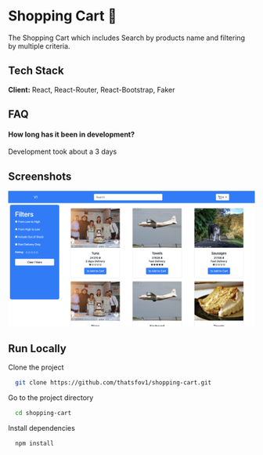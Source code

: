 
# Shopping Cart 🛒

The Shopping Cart which includes Search by products name and filtering by multiple criteria.

## Tech Stack

**Client:** React, React-Router, React-Bootstrap, Faker


## FAQ

#### How long has it been in development?

Development took about a 3 days


## Screenshots

![App Screenshot](screenshots/screen-1.png)


## Run Locally

Clone the project

```bash
  git clone https://github.com/thatsfov1/shopping-cart.git
```

Go to the project directory

```bash
  cd shopping-cart
```

Install dependencies

```bash
  npm install
```


